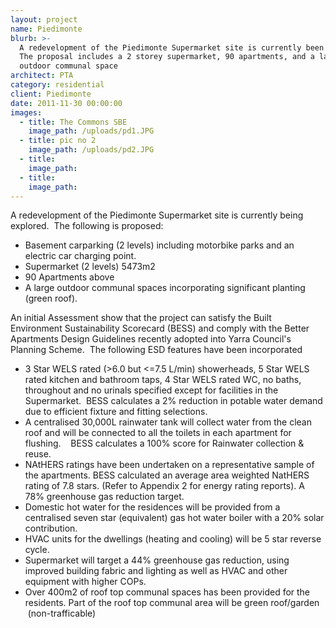 ```yaml
---
layout: project
name: Piedimonte
blurb: >-
  A redevelopment of the Piedimonte Supermarket site is currently been explored.
  The proposal includes a 2 storey supermarket, 90 apartments, and a large
  outdoor communal space
architect: PTA
category: residential
client: Piedimonte
date: 2011-11-30 00:00:00
images:
  - title: The Commons SBE
    image_path: /uploads/pd1.JPG
  - title: pic no 2
    image_path: /uploads/pd2.JPG
  - title:
    image_path:
  - title:
    image_path:
---
```



A redevelopment of the Piedimonte Supermarket site is currently being explored.  The following is proposed:

* Basement carparking (2 levels) including motorbike parks and an electric car charging point.
* Supermarket (2 levels) 5473m2
* 90 Apartments above
* A large outdoor communal spaces incorporating significant planting (green roof).

An initial Assessment show that the project can satisfy the Built Environment Sustainability Scorecard (BESS) and comply with the Better Apartments Design Guidelines recently adopted into Yarra Council's Planning Scheme.  The following ESD features have been incorporated

* 3 Star WELS rated (&gt;6.0 but &lt;=7.5 L/min) showerheads, 5 Star WELS rated kitchen and bathroom taps, 4 Star WELS rated WC, no baths, throughout and no urinals specified except for facilities in the Supermarket.  BESS calculates a 2% reduction in potable water demand due to efficient fixture and fitting selections.
* A centralised 30,000L rainwater tank will collect water from the clean roof and will be connected to all the toilets in each apartment for flushing.    BESS calculates a 100% score for Rainwater collection & reuse.
* NAtHERS ratings have been undertaken on a representative sample of the apartments. BESS calculated an average area weighted NatHERS rating of 7.8 stars. (Refer to Appendix 2 for energy rating reports). A 78% greenhouse gas reduction target.
* Domestic hot water for the residences will be provided from a centralised seven star (equivalent) gas hot water boiler with a 20% solar contribution.
* HVAC units for the dwellings (heating and cooling) will be 5 star reverse cycle.
* Supermarket will target a 44% greenhouse gas reduction, using improved building fabric and lighting as well as HVAC and other equipment with higher COPs.
* Over 400m2 of roof top communal spaces has been provided for the residents. Part of the roof top communal area will be green roof/garden  (non-trafficable)